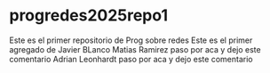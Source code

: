 # progredes2025repo1
Este es el primer repositorio de Prog sobre redes
Este es el primer agregado de Javier BLanco
Matias Ramirez paso por aca y dejo este comentario 
Adrian Leonhardt paso por aca y dejo este comentario 
